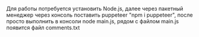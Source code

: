 Для работы потребуется установить Node.js, далее через пакетный менеджер через консоль поставить puppeteer "npm i puppeteer", после просто выполнить в консоли node main.js, рядом с файлом main.js появится файл comments.txt

